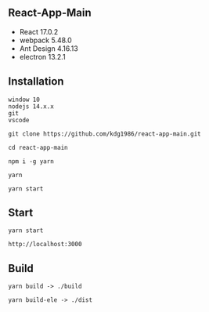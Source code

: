 ## React-App-Main
* React 17.0.2
* webpack 5.48.0
* Ant Design 4.16.13
* electron 13.2.1

## Installation

```
window 10
nodejs 14.x.x
git
vscode
```

`git clone https://github.com/kdg1986/react-app-main.git`

`cd react-app-main`

`npm i -g yarn`

`yarn`

`yarn start`

## Start

`yarn start`

`http://localhost:3000`

## Build

`yarn build -> ./build`

`yarn build-ele -> ./dist`
